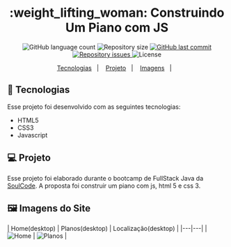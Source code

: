 <h1 align="center">
    :weight_lifting_woman: Construindo Um Piano com JS
</h1>
<p align="center">
  <img alt="GitHub language count" src="https://img.shields.io/github/languages/count/giovaner10/piano_js">

  <img alt="Repository size" src="https://img.shields.io/github/repo-size/giovaner10/piano_js">

  <a href="https://github.com/alvaroaxsmith/projeto-1-soulcode/main">
    <img alt="GitHub last commit" src="https://img.shields.io/github/last-commit/giovaner10/piano_js">
  </a>

  <a href="https://github.com/alvaroaxsmith/projeto-1-soulcode/issues">
    <img alt="Repository issues" src="https://img.shields.io/github/issues/giovaner10/piano_js">
  </a>

  <img alt="License" src="https://img.shields.io/badge/license-MIT-brightgreen">
</p>
<p align="center">
  <a href="#ancora1">Tecnologias</a>&nbsp;&nbsp;&nbsp;|&nbsp;&nbsp;&nbsp;
  <a href="#ancora2">Projeto</a>&nbsp;&nbsp;&nbsp;|&nbsp;&nbsp;&nbsp;
  <a href="#ancora3">Imagens</a>&nbsp;&nbsp;&nbsp;|&nbsp;&nbsp;&nbsp;
</p>

<a id="ancora1"></a>
## :rocket: Tecnologias 

Esse projeto foi desenvolvido com as seguintes tecnologias:
- HTML5
- CSS3
- Javascript

<a id="ancora2"></a>
## 💻 Projeto
Esse projeto foi elaborado durante o bootcamp de FullStack Java da [SoulCode](https://soulcodeacademy.org/index.html). A proposta foi construir um piano com js, html 5 e css 3.

<a id="ancora3"></a>
## :framed_picture: Imagens do Site

| Home(desktop)  | Planos(desktop) | Localização(desktop) | 
|---|---|
| ![Home](https://github.com/giovaner10/piano_js/blob/main/img/Captura%20de%20tela%202022-03-04%20233512.png)  | ![Planos](https://github.com/giovaner10/piano_js/blob/main/img/Captura%20de%20tela%202022-03-04%20233528.png)  | 
